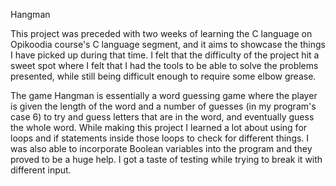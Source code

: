 Hangman
 
This project was preceded with two weeks of learning the C language on Opikoodia course's C language segment,
and it aims to showcase the things I have picked up during that time. I felt that the difficulty of the project
hit a sweet spot where I felt that I had the tools to be able to solve the problems presented, while still being
difficult enough to require some elbow grease.

The game Hangman is essentially a word guessing game where the player is given the length of the word and
a number of guesses (in my program's case 6) to try and guess letters that are in the word, and eventually
guess the whole word. While making this project I  learned a lot about using for loops and if statements
inside those loops to check for different things. I was also able to incorporate Boolean variables into
the program and they proved to be a huge help. I got a taste of testing while trying to break it with
different input.
